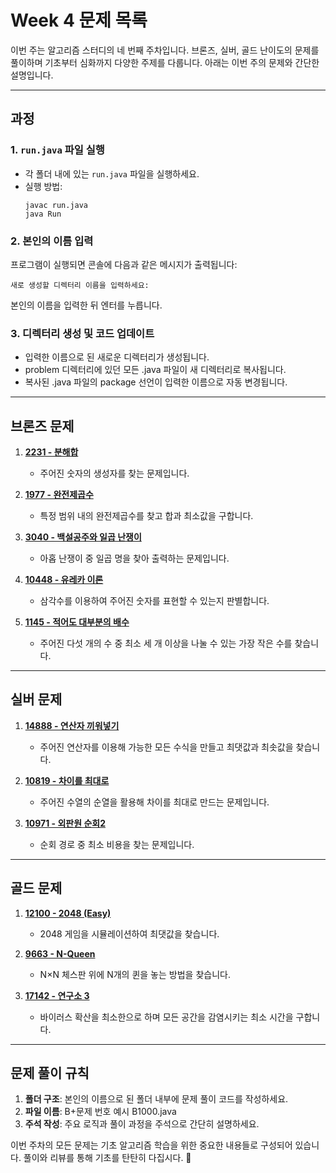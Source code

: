 # Week 4 문제 목록

이번 주는 알고리즘 스터디의 네 번째 주차입니다. 브론즈, 실버, 골드 난이도의 문제를 풀이하며 기초부터 심화까지 다양한 주제를 다룹니다. 아래는 이번 주의 문제와 간단한 설명입니다.

---

## 과정

### 1. `run.java` 파일 실행
- 각 폴더 내에 있는 `run.java` 파일을 실행하세요.
- 실행 방법:
  ```
  javac run.java
  java Run
  ```
### 2. 본인의 이름 입력
프로그램이 실행되면 콘솔에 다음과 같은 메시지가 출력됩니다:
```
새로 생성할 디렉터리 이름을 입력하세요:
```
본인의 이름을 입력한 뒤 엔터를 누릅니다.

### 3. 디렉터리 생성 및 코드 업데이트
- 입력한 이름으로 된 새로운 디렉터리가 생성됩니다.
- problem 디렉터리에 있던 모든 .java 파일이 새 디렉터리로 복사됩니다.
- 복사된 .java 파일의 package 선언이 입력한 이름으로 자동 변경됩니다.

---

## 브론즈 문제

1. **[2231 - 분해합](https://www.acmicpc.net/problem/2231)**  
   - 주어진 숫자의 생성자를 찾는 문제입니다.

2. **[1977 - 완전제곱수](https://www.acmicpc.net/problem/1977)**  
   - 특정 범위 내의 완전제곱수를 찾고 합과 최소값을 구합니다.

3. **[3040 - 백설공주와 일곱 난쟁이](https://www.acmicpc.net/problem/3040)**  
   - 아홉 난쟁이 중 일곱 명을 찾아 출력하는 문제입니다.

4. **[10448 - 유레카 이론](https://www.acmicpc.net/problem/10448)**  
   - 삼각수를 이용하여 주어진 숫자를 표현할 수 있는지 판별합니다.

5. **[1145 - 적어도 대부분의 배수](https://www.acmicpc.net/problem/1145)**  
   - 주어진 다섯 개의 수 중 최소 세 개 이상을 나눌 수 있는 가장 작은 수를 찾습니다.

---

## 실버 문제

1. **[14888 - 연산자 끼워넣기](https://www.acmicpc.net/problem/14888)**  
   - 주어진 연산자를 이용해 가능한 모든 수식을 만들고 최댓값과 최솟값을 찾습니다.

2. **[10819 - 차이를 최대로](https://www.acmicpc.net/problem/10819)**  
   - 주어진 수열의 순열을 활용해 차이를 최대로 만드는 문제입니다.

3. **[10971 - 외판원 순회2](https://www.acmicpc.net/problem/10971)**  
   - 순회 경로 중 최소 비용을 찾는 문제입니다.

---

## 골드 문제

1. **[12100 - 2048 (Easy)](https://www.acmicpc.net/problem/12100)**  
   - 2048 게임을 시뮬레이션하여 최댓값을 찾습니다.

2. **[9663 - N-Queen](https://www.acmicpc.net/problem/9663)**  
   - N×N 체스판 위에 N개의 퀸을 놓는 방법을 찾습니다.

3. **[17142 - 연구소 3](https://www.acmicpc.net/problem/17142)**  
   - 바이러스 확산을 최소한으로 하며 모든 공간을 감염시키는 최소 시간을 구합니다.

---

## 문제 풀이 규칙

1. **폴더 구조**: 본인의 이름으로 된 폴더 내부에 문제 풀이 코드를 작성하세요.
2. **파일 이름**: B+문제 번호 예시 B1000.java
3. **주석 작성**: 주요 로직과 풀이 과정을 주석으로 간단히 설명하세요.

이번 주차의 모든 문제는 기초 알고리즘 학습을 위한 중요한 내용들로 구성되어 있습니다. 풀이와 리뷰를 통해 기초를 탄탄히 다집시다. 💪